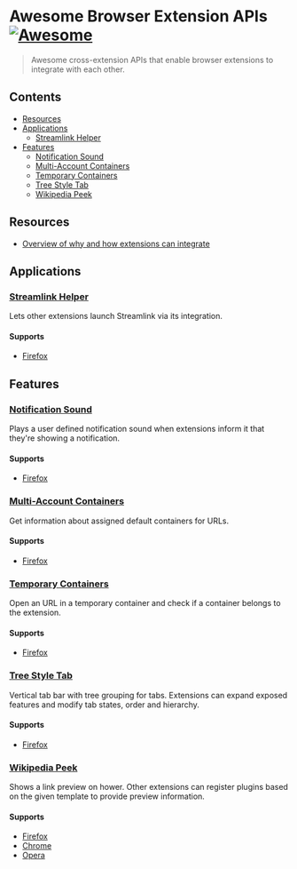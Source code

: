 # Awesome Browser Extension APIs [![Awesome](https://awesome.re/badge.svg)](https://awesome.re)

> Awesome cross-extension APIs that enable browser extensions to integrate with each other.

## Contents
- [Resources](#resources)
- [Applications](#applications)
  - [Streamlink Helper](#streamlink-helper)
- [Features](#features)
  - [Notification Sound](#notification-sound)
  - [Multi-Account Containers](#multi-account-containers)
  - [Temporary Containers](#temporary-containers)
  - [Tree Style Tab](#tree-style-tab)
  - [Wikipedia Peek](#wikipedia-peek)
  
## Resources
- [Overview of why and how extensions can integrate](https://humanoids.be/log/2017/11/browser-extensions-work-together/)

## Applications

### [Streamlink Helper](https://github.com/plneappl/streamlink-helper#invoking-streamlink-from-another-extension)
Lets other extensions launch Streamlink via its integration.

#### Supports
- [Firefox](https://addons.mozilla.org/firefox/addon/streamlink_helper/?src=external-awesome-apis)
 
## Features
 
### [Notification Sound](https://github.com/freaktechnik/notification-sounds#extension-integration)
Plays a user defined notification sound when extensions inform it that they're showing a notification.

#### Supports
- [Firefox](https://addons.mozilla.org/firefox/addon/notification-sound/?src=external-awesome-apis)

### [Multi-Account Containers](https://github.com/mozilla/multi-account-containers/wiki/API)
Get information about assigned default containers for URLs.

#### Supports
- [Firefox](https://addons.mozilla.org/en-GB/firefox/addon/multi-account-containers/?src=external-awesome-apis)

### [Temporary Containers](https://github.com/stoically/temporary-containers/wiki/API)
Open an URL in a temporary container and check if a container belongs to the extension.

#### Supports
- [Firefox](https://addons.mozilla.org/en-US/firefox/addon/temporary-containers/?src=external-awesome-apis)

### [Tree Style Tab](https://github.com/piroor/treestyletab/wiki/API-for-other-addons)
Vertical tab bar with tree grouping for tabs. Extensions can expand exposed features and modify tab states, order and hierarchy.

#### Supports
- [Firefox](https://addons.mozilla.org/en-US/firefox/addon/tree-style-tab/?src=external-awesome-apis)

### [Wikipedia Peek](https://github.com/NiklasGollenstede/wikipedia-peek/blob/master/plugin/index.js)
Shows a link preview on hower. Other extensions can register plugins based on the given template to provide preview information.

#### Supports
- [Firefox](https://addons.mozilla.org/firefox/addon/wikipedia-peek/?src=external-awesome-apis)
- [Chrome](https://chrome.google.com/webstore/detail/wikipedia-peek/planddpadjimakmjdpnolpjjphhooiej)
- [Opera](https://addons.opera.com/en/extensions/details/wikipedia-peek/)
